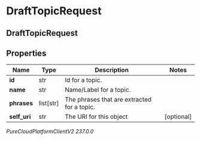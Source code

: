 # DraftTopicRequest

## DraftTopicRequest

## Properties

|Name | Type | Description | Notes|
|------------ | ------------- | ------------- | -------------|
| **id** | str | Id for a topic. | |
| **name** | str | Name/Label for a topic. | |
| **phrases** | list[str] | The phrases that are extracted for a topic. | |
| **self_uri** | str | The URI for this object | [optional] |



_PureCloudPlatformClientV2 237.0.0_
